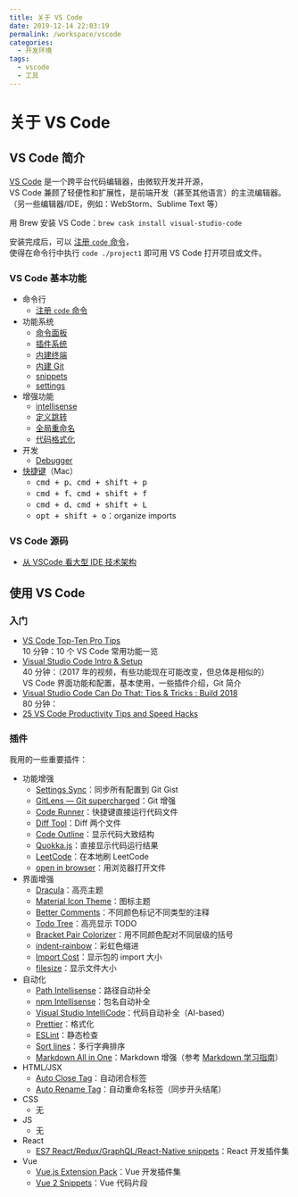 ```yaml
---
title: 关于 VS Code
date: 2019-12-14 22:03:19
permalink: /workspace/vscode
categories:
  - 开发环境
tags:
  - vscode
  - 工具
---
```


# 关于 VS Code

## VS Code 简介

[VS Code](https://code.visualstudio.com/) 是一个跨平台代码编辑器，由微软开发并开源，  
VS Code 兼顾了轻便性和扩展性，是前端开发（甚至其他语言）的主流编辑器。  
（另一些编辑器/IDE，例如：WebStorm、Sublime Text 等）

用 Brew 安装 VS Code：`brew cask install visual-studio-code`

安装完成后，可以 [注册 `code` 命令](https://code.visualstudio.com/docs/setup/mac#_launching-from-the-command-line)，  
使得在命令行中执行 `code ./project1` 即可用 VS Code 打开项目或文件。

### VS Code 基本功能

- 命令行
  - [注册 `code` 命令](https://code.visualstudio.com/docs/setup/mac#_launching-from-the-command-line)
- 功能系统
  - [命令面板](https://code.visualstudio.com/docs/getstarted/userinterface#_command-palette)
  - [插件系统](https://code.visualstudio.com/docs/editor/extension-gallery)
  - [内建终端](https://code.visualstudio.com/docs/editor/integrated-terminal)
  - [内建 Git](https://code.visualstudio.com/Docs/editor/versioncontrol#_git-support)
  - [snippets](https://code.visualstudio.com/docs/editor/userdefinedsnippets)
  - [settings](https://code.visualstudio.com/docs/getstarted/settings)
- 增强功能
  - [intellisense](https://code.visualstudio.com/docs/editor/intellisense)
  - [定义跳转](https://code.visualstudio.com/Docs/editor/editingevolved#_peek)
  - [全局重命名](https://code.visualstudio.com/Docs/editor/editingevolved#_rename-symbol)
  - [代码格式化](https://code.visualstudio.com/docs/editor/codebasics#_formatting)
- 开发
  - [Debugger](https://code.visualstudio.com/Docs/editor/debugging)
- [快捷键](https://code.visualstudio.com/docs/getstarted/keybindings#_keyboard-shortcuts-reference)（Mac）
  - <kbd>cmd + p</kbd>、<kbd>cmd + shift + p</kbd>
  - <kbd>cmd + f</kbd>、<kbd>cmd + shift + f</kbd>
  - <kbd>cmd + d</kbd>、<kbd>cmd + shift + L</kbd>
  - <kbd>opt + shift + o</kbd>：organize imports

### VS Code 源码

- [从 VSCode 看大型 IDE 技术架构](https://zhuanlan.zhihu.com/p/96041706)

## 使用 VS Code

### 入门

- [VS Code Top-Ten Pro Tips](https://www.youtube.com/watch?v=u21W_tfPVrY)  
  10 分钟：10 个 VS Code 常用功能一览
- [Visual Studio Code Intro & Setup](https://www.youtube.com/watch?v=fnPhJHN0jTE)  
  40 分钟：（2017 年的视频，有些功能现在可能改变，但总体是相似的）  
  VS Code 界面功能和配置，基本使用，一些插件介绍，Git 简介
- [Visual Studio Code Can Do That: Tips & Tricks : Build 2018](https://www.youtube.com/watch?v=OOG3xcUQY5k)  
  80 分钟：
  <!-- - [15 VS Code Extensions For Front-End Developers in 2019](https://www.youtube.com/watch?v=LdF2RcelRg0) -->
- [25 VS Code Productivity Tips and Speed Hacks](https://www.youtube.com/watch?v=ifTF3ags0XI)

### 插件

我用的一些重要插件：

- 功能增强
  - [Settings Sync](https://marketplace.visualstudio.com/items?itemName=Shan.code-settings-sync)：同步所有配置到 Git Gist
  - [GitLens — Git supercharged](https://marketplace.visualstudio.com/items?itemName=eamodio.gitlens)：Git 增强
  - [Code Runner](https://marketplace.visualstudio.com/items?itemName=formulahendry.code-runner)：快捷键直接运行代码文件
  - [Diff Tool](https://marketplace.visualstudio.com/items?itemName=jinsihou.diff-tool)：Diff 两个文件
  - [Code Outline](https://marketplace.visualstudio.com/items?itemName=patrys.vscode-code-outline)：显示代码大致结构
  - [Quokka.js](https://marketplace.visualstudio.com/items?itemName=WallabyJs.quokka-vscode)：直接显示代码运行结果
  - [LeetCode](https://marketplace.visualstudio.com/items?itemName=shengchen.vscode-leetcode)：在本地刷 LeetCode
  - [open in browser](https://marketplace.visualstudio.com/items?itemName=techer.open-in-browser)：用浏览器打开文件
- 界面增强
  - [Dracula](https://draculatheme.com/)：高亮主题
  - [Material Icon Theme](https://marketplace.visualstudio.com/items?itemName=PKief.material-icon-theme)：图标主题
  - [Better Comments](https://marketplace.visualstudio.com/items?itemName=aaron-bond.better-comments)：不同颜色标记不同类型的注释
  - [Todo Tree](https://marketplace.visualstudio.com/items?itemName=Gruntfuggly.todo-tree)：高亮显示 TODO
  - [Bracket Pair Colorizer](https://marketplace.visualstudio.com/items?itemName=CoenraadS.bracket-pair-colorizer)：用不同颜色配对不同层级的括号
  - [indent-rainbow](https://marketplace.visualstudio.com/items?itemName=oderwat.indent-rainbow)：彩虹色缩进
  - [Import Cost](https://marketplace.visualstudio.com/items?itemName=wix.vscode-import-cost)：显示包的 import 大小
  - [filesize](https://marketplace.visualstudio.com/items?itemName=mkxml.vscode-filesize)：显示文件大小
- 自动化
  <!-- - [Auto Import](https://marketplace.visualstudio.com/items?itemName=steoates.autoimport)：npm 自动导入补全 -->
  - [Path Intellisense](https://marketplace.visualstudio.com/items?itemName=christian-kohler.path-intellisense)：路径自动补全
  - [npm Intellisense](https://marketplace.visualstudio.com/items?itemName=christian-kohler.npm-intellisense)：包名自动补全
  - [Visual Studio IntelliCode](https://marketplace.visualstudio.com/items?itemName=VisualStudioExptTeam.vscodeintellicode)：代码自动补全（AI-based）
  - [Prettier](https://marketplace.visualstudio.com/items?itemName=esbenp.prettier-vscode)：格式化
  - [ESLint](https://marketplace.visualstudio.com/items?itemName=dbaeumer.vscode-eslint)：静态检查
  - [Sort lines](https://marketplace.visualstudio.com/items?itemName=Tyriar.sort-lines)：多行字典排序
  - [Markdown All in One](https://marketplace.visualstudio.com/items?itemName=yzhang.markdown-all-in-one)：Markdown 增强（参考 [Markdown 学习指南](/cs/markdown)）
- HTML/JSX
  - [Auto Close Tag](https://marketplace.visualstudio.com/items?itemName=formulahendry.auto-close-tag)：自动闭合标签
  - [Auto Rename Tag](https://marketplace.visualstudio.com/items?itemName=formulahendry.auto-rename-tag)：自动重命名标签（同步开头结尾）
- CSS
  - 无
- JS
  - 无
- React
  - [ES7 React/Redux/GraphQL/React-Native snippets](https://marketplace.visualstudio.com/items?itemName=dsznajder.es7-react-js-snippets)：React 开发插件集
- Vue
  - [Vue.js Extension Pack](https://marketplace.visualstudio.com/items?itemName=mubaidr.vuejs-extension-pack)：Vue 开发插件集
  - [Vue 2 Snippets](https://marketplace.visualstudio.com/items?itemName=hollowtree.vue-snippets)：Vue 代码片段
